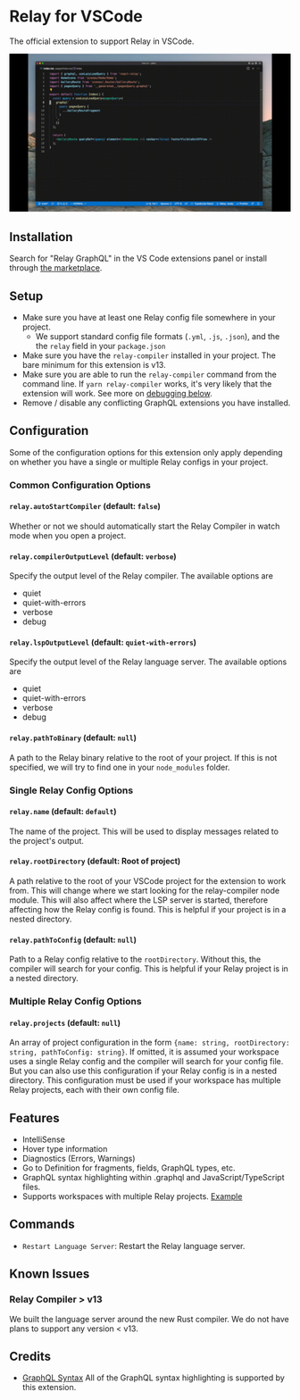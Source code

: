 # Relay for VSCode

The official extension to support Relay in VSCode.

<p align="center">
  <img src="https://github.com/facebook/relay/raw/main/vscode-extension/readme/demo.gif"/>
</p>

## Installation

Search for "Relay GraphQL" in the VS Code extensions panel or install through [the marketplace](https://marketplace.visualstudio.com/items?itemName=meta.relay).

## Setup

- Make sure you have at least one Relay config file somewhere in your project.
  - We support standard config file formats (`.yml`, `.js`, `.json`), and the the `relay` field in your `package.json`
- Make sure you have the `relay-compiler` installed in your project. The bare minimum for this extension is v13.
- Make sure you are able to run the `relay-compiler` command from the command line. If `yarn relay-compiler` works, it's very likely that the extension will work. See more on [debugging below](#debugging).
- Remove / disable any conflicting GraphQL extensions you have installed.

## Configuration

Some of the configuration options for this extension only apply depending on whether you have a single or multiple Relay configs in your project.

### Common Configuration Options

#### `relay.autoStartCompiler` (default: `false`)

Whether or not we should automatically start the Relay Compiler in watch mode when you open a project.

#### `relay.compilerOutputLevel` (default: `verbose`)

Specify the output level of the Relay compiler. The available options are

- quiet
- quiet-with-errors
- verbose
- debug

#### `relay.lspOutputLevel` (default: `quiet-with-errors`)

Specify the output level of the Relay language server. The available options are

- quiet
- quiet-with-errors
- verbose
- debug

#### `relay.pathToBinary` (default: `null`)

A path to the Relay binary relative to the root of your project. If this is not specified, we will try to find one in your `node_modules` folder.

### Single Relay Config Options

#### `relay.name` (default: `default`)

The name of the project. This will be used to display messages related to the project's output.

#### `relay.rootDirectory` (default: Root of project)

A path relative to the root of your VSCode project for the extension to work from. This will change where we start looking for the relay-compiler node module. This will also affect where the LSP server is started, therefore affecting how the Relay config is found. This is helpful if your project is in a nested directory.

#### `relay.pathToConfig` (default: `null`)

Path to a Relay config relative to the `rootDirectory`. Without this, the compiler will search for your config. This is helpful if your Relay project is in a nested directory.

### Multiple Relay Config Options

#### `relay.projects` (default: `null`)

An array of project configuration in the form `{name: string, rootDirectory: string, pathToConfig: string}`. If omitted, it is assumed your workspace uses a single Relay config and the compiler will search for your config file. But you can also use this configuration if your Relay config is in a nested directory. This configuration must be used if your workspace has multiple Relay projects, each with their own config file.

## Features

- IntelliSense
- Hover type information
- Diagnostics (Errors, Warnings)
- Go to Definition for fragments, fields, GraphQL types, etc.
- GraphQL syntax highlighting within .graphql and JavaScript/TypeScript files.
- Supports workspaces with multiple Relay projects. [Example](https://github.com/relayjs/relay-examples/blob/main/.vscode/settings.json)

## Commands

- `Restart Language Server`: Restart the Relay language server.

## Known Issues

### Relay Compiler > v13

We built the language server around the new Rust compiler. We do not have plans to support any version < v13.

## Credits

- [GraphQL Syntax](https://marketplace.visualstudio.com/items?itemName=GraphQL.vscode-graphql-syntax) All of the GraphQL syntax highlighting is supported by this extension.
